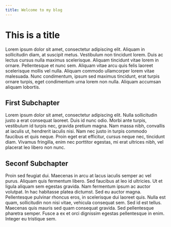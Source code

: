 ```yaml
---
title: Welcome to my blog
---
```


# This is a title

Lorem ipsum dolor sit amet, consectetur adipiscing elit. Aliquam in sollicitudin diam, at suscipit metus. Vestibulum non tincidunt lorem. Duis ac lectus cursus nulla maximus scelerisque. Aliquam tincidunt vitae lorem in ornare. Pellentesque et nunc sem. Aliquam vitae arcu quis felis laoreet scelerisque mollis vel nulla. Aliquam commodo ullamcorper lorem vitae malesuada. Nunc condimentum, ipsum sed maximus tincidunt, erat turpis ornare turpis, eget condimentum urna lorem non nulla. Aliquam accumsan aliquam lobortis.

## First Subchapter

Lorem ipsum dolor sit amet, consectetur adipiscing elit. Nulla sollicitudin justo a erat consequat laoreet. Duis id nunc odio. Morbi ante turpis, vestibulum id turpis nec, gravida pretium magna. Nam massa nibh, convallis at iaculis ut, hendrerit iaculis nisi. Nam nec justo in turpis commodo faucibus et quis neque. Proin eget erat efficitur, cursus neque nec, tincidunt diam. Vivamus fringilla, enim nec porttitor egestas, mi erat ultrices nibh, vel placerat leo libero non nunc.

## Seconf Subchapter

Proin sed feugiat dui. Maecenas in arcu at lacus iaculis semper ac vel purus. Aliquam quis fermentum libero. Sed faucibus at leo id ultricies. Ut et ligula aliquam sem egestas gravida. Nam fermentum ipsum ac auctor volutpat. In hac habitasse platea dictumst. Sed eu auctor magna. Pellentesque pulvinar rhoncus eros, in scelerisque dui laoreet quis. Nulla est quam, sollicitudin non nisi vitae, vehicula consequat sem. Sed id est tellus. Maecenas quis mauris sed quam consequat gravida. Sed pellentesque pharetra semper. Fusce a ex et orci dignissim egestas pellentesque in enim. Integer eu tristique sem.